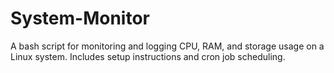 # System-Monitor
A bash script for monitoring and logging CPU, RAM, and storage usage on a Linux system. Includes setup instructions and cron job scheduling.
